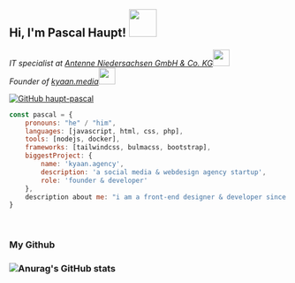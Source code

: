 <h2> Hi, I'm Pascal Haupt! <img src="https://media.giphy.com/media/mGcNjsfWAjY5AEZNw6/giphy.gif" width="50"></h2>
<p><em>IT specialist at <a href="http://www.antenne.com">Antenne Niedersachsen GmbH & Co. KG</a><img src="https://media.giphy.com/media/fYSnHlufseco8Fh93Z/giphy.gif" width="30"></br>Founder of <a href="https://kyaan.media">kyaan.media</a><img src="https://media.giphy.com/media/WUlplcMpOCEmTGBtBW/giphy.gif" width="30"> 
</em></p>

[![GitHub haupt-pascal](https://img.shields.io/github/followers/haupt-pascal?label=follow&style=social)](https://github.com/haupt-pascal/)
<br/>
```javascript
const pascal = {
    pronouns: "he" / "him",
    languages: [javascript, html, css, php],
    tools: [nodejs, docker],
    frameworks: [tailwindcss, bulmacss, bootstrap],
    biggestProject: {
        name: 'kyaan.agency',
        description: 'a social media & webdesign agency startup',
        role: 'founder & developer'
    },
    description about me: "i am a front-end designer & developer since about 3 years, focused on design and websites"
}
```
<br/>

<h3> My Github <h3/>

![Anurag's GitHub stats](https://github-readme-stats.vercel.app/api?username=haupt-pascal&count_private=true)


[website]: https://pascal-haupt.eu
[linkedin]: https://www.linkedin.com/in/pascal-haupt-b6406719b/
[instagram]: https://www.instagram.com/haupt_pascal/
